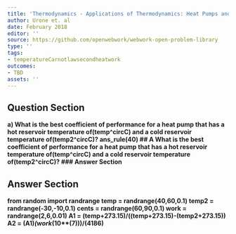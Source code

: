 ```yaml
---
title: 'Thermodynamics - Applications of Thermodynamics: Heat Pumps and Refrigerators'
author: Urone et. al
date: February 2018
editor: ''
source: https://github.com/openwebwork/webwork-open-problem-library
type: ''
tags:
- temperatureCarnotlawsecondheatwork
outcomes:
- TBD
assets: ''
---
```


## Question Section 

<b>
a) What is the best coefficient of performance for a heat pump that has a hot reservoir temperature of(temp^circC) and a cold reservoir temperature of(temp2^circC)?
ans_rule(40)
## A
What is the best coefficient of performance for a heat pump that has a hot reservoir temperature of(temp^circC) and a cold reservoir temperature of(temp2^circC)?
### Answer Section


## Answer Section

from random import randrange
temp = randrange(40,60,0.1)
temp2 = randrange(-30,-10,0.1)
cents = randrange(60,90,0.1)
work = randrange(2,6,0.01)
A1 = (temp+273.15)/((temp+273.15)-(temp2+273.15))
A2 = (A1)*(work*(10**(7)))/(4186)